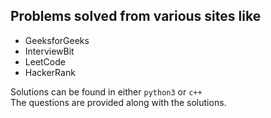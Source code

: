 ## Problems solved from various sites like
- GeeksforGeeks
- InterviewBit
- LeetCode
- HackerRank


Solutions can be found in either `python3` or `c++ ` <br>
The questions are provided along with the solutions. <br>

